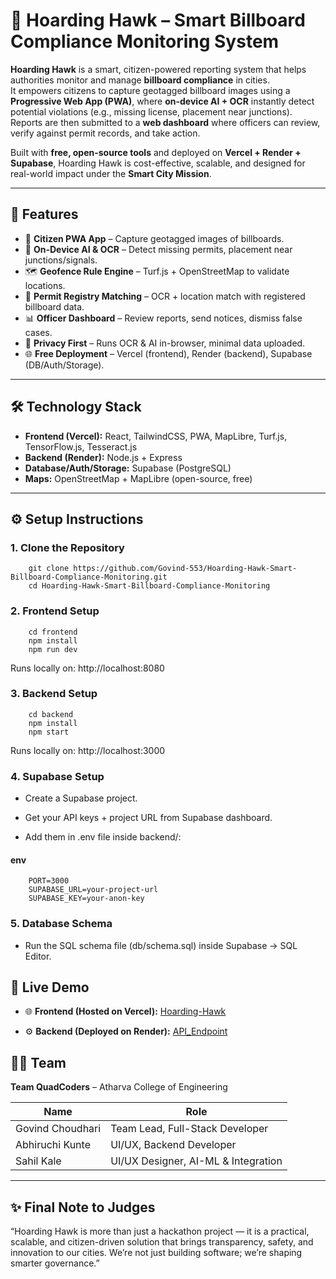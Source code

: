 # 🦅 Hoarding Hawk – Smart Billboard Compliance Monitoring System

**Hoarding Hawk** is a smart, citizen-powered reporting system that helps authorities monitor and manage **billboard compliance** in cities.  
It empowers citizens to capture geotagged billboard images using a **Progressive Web App (PWA)**, where **on-device AI + OCR** instantly detect potential violations (e.g., missing license, placement near junctions).  
Reports are then submitted to a **web dashboard** where officers can review, verify against permit records, and take action.  

Built with **free, open-source tools** and deployed on **Vercel + Render + Supabase**, Hoarding Hawk is cost-effective, scalable, and designed for real-world impact under the **Smart City Mission**.  

---

## 🚀 Features
- 📸 **Citizen PWA App** – Capture geotagged images of billboards.  
- 🤖 **On-Device AI & OCR** – Detect missing permits, placement near junctions/signals.  
- 🗺️ **Geofence Rule Engine** – Turf.js + OpenStreetMap to validate locations.  
- 📂 **Permit Registry Matching** – OCR + location match with registered billboard data.  
- 📊 **Officer Dashboard** – Review reports, send notices, dismiss false cases.  
- 🔐 **Privacy First** – Runs OCR & AI in-browser, minimal data uploaded.  
- 🌐 **Free Deployment** – Vercel (frontend), Render (backend), Supabase (DB/Auth/Storage).  

---

## 🛠️ Technology Stack
- **Frontend (Vercel):** React, TailwindCSS, PWA, MapLibre, Turf.js, TensorFlow.js, Tesseract.js  
- **Backend (Render):** Node.js + Express  
- **Database/Auth/Storage:** Supabase (PostgreSQL)  
- **Maps:** OpenStreetMap + MapLibre (open-source, free)  

---

## ⚙️ Setup Instructions

### 1. Clone the Repository

        git clone https://github.com/Govind-553/Hoarding-Hawk-Smart-Billboard-Compliance-Monitoring.git
        cd Hoarding-Hawk-Smart-Billboard-Compliance-Monitoring

### 2. Frontend Setup

        cd frontend
        npm install
        npm run dev

Runs locally on: http://localhost:8080 

### 3. Backend Setup

        cd backend
        npm install
        npm start

Runs locally on: http://localhost:3000

### 4. Supabase Setup

* Create a Supabase project.

* Get your API keys + project URL from Supabase dashboard.

* Add them in .env file inside backend/:

#### env
        PORT=3000
        SUPABASE_URL=your-project-url
        SUPABASE_KEY=your-anon-key

### 5. Database Schema

- Run the SQL schema file (db/schema.sql) inside Supabase → SQL Editor.

## 🚀 Live Demo

- 🌐 **Frontend (Hosted on Vercel):** [Hoarding-Hawk](https://hoarding-hawk.vercel.app/)

- ⚙️ **Backend (Deployed on Render):** [API_Endpoint]()

## 👨‍💻 Team
**Team QuadCoders** – Atharva College of Engineering

| Name              | Role                                 |
|-------------------|--------------------------------------|
| Govind Choudhari  | Team Lead, Full-Stack Developer      |
| Abhiruchi Kunte   | UI/UX, Backend Developer             |
| Sahil Kale        | UI/UX Designer, AI-ML & Integration  |

--- 

## ✨ Final Note to Judges
“Hoarding Hawk is more than just a hackathon project — it is a practical, scalable, and citizen-driven solution that brings transparency, safety, and innovation to our cities. We’re not just building software; we’re shaping smarter governance.”

